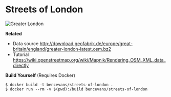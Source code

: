 # Streets of London

![Greater London](out.png)

**Related**

* Data source  http://download.geofabrik.de/europe/great-britain/england/greater-london-latest.osm.bz2
* Tutorial https://wiki.openstreetmap.org/wiki/Mapnik/Rendering_OSM_XML_data_directly

**Build Yourself** (Requires Docker)

```
$ docker build -t bencevans/streets-of-london .
$ docker run --rm -v $(pwd):/build bencevans/streets-of-london
```
